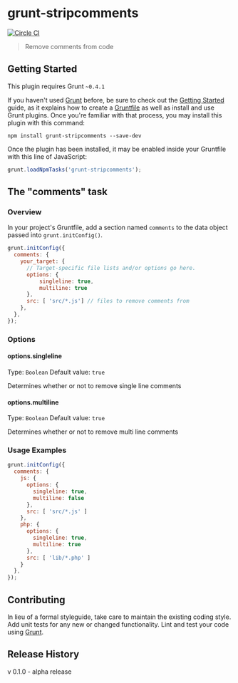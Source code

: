 # grunt-stripcomments

[![Circle CI](https://circleci.com/gh/kkemple/grunt-stripcomments/tree/master.svg?style=svg)](https://circleci.com/gh/kkemple/grunt-stripcomments/tree/master)

> Remove comments from code

## Getting Started
This plugin requires Grunt `~0.4.1`

If you haven't used [Grunt](http://gruntjs.com/) before, be sure to check out the [Getting Started](http://gruntjs.com/getting-started) guide, as it explains how to create a [Gruntfile](http://gruntjs.com/sample-gruntfile) as well as install and use Grunt plugins. Once you're familiar with that process, you may install this plugin with this command:

```shell
npm install grunt-stripcomments --save-dev
```

Once the plugin has been installed, it may be enabled inside your Gruntfile with this line of JavaScript:

```js
grunt.loadNpmTasks('grunt-stripcomments');
```

## The "comments" task

### Overview
In your project's Gruntfile, add a section named `comments` to the data object passed into `grunt.initConfig()`.

```js
grunt.initConfig({
  comments: {
    your_target: {
      // Target-specific file lists and/or options go here.
      options: {
          singleline: true,
          multiline: true
      },
      src: [ 'src/*.js'] // files to remove comments from
    },
  },
});
```

### Options

#### options.singleline
Type: `Boolean`
Default value: `true`

Determines whether or not to remove single line comments

#### options.multiline
Type: `Boolean`
Default value: `true`

Determines whether or not to remove multi line comments

### Usage Examples

```js
grunt.initConfig({
  comments: {
    js: {
      options: {
        singleline: true,
        multiline: false
      },
      src: [ 'src/*.js' ]
    },
    php: {
      options: {
        singleline: true,
        multiline: true
      },
      src: [ 'lib/*.php' ]
    }
  },
});
```

## Contributing
In lieu of a formal styleguide, take care to maintain the existing coding style. Add unit tests for any new or changed functionality. Lint and test your code using [Grunt](http://gruntjs.com/).

## Release History
v 0.1.0 - alpha release

